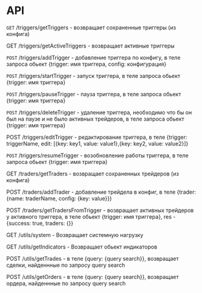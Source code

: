 # API

`GET` /triggers/getTriggers - возвращает сохраненные триггеры (из конфига)

GET /triggers/getActiveTriggers - возвращает активные триггеры

`POST` /triggers/addTrigger - добавление триггера по конфигу, в теле запроса обьект {trigger: имя триггера, config: конфигурация}

`POST` /triggers/startTrigger - запуск триггера, в теле запроса обьект {trigger: имя триггера}

`POST` /triggers/pauseTrigger - пауза триггера, в теле запроса обьект {trigger: имя триггера}

`POST` /triggers/deleteTrigger - удаление триггера, необходимо что бы он был на паузе и не было активных трейдеров,  в теле запроса обьект {trigger: имя триггера}

POST /triggers/editTrigger - редактирование триггера, в теле {trigger: triggerName, edit: \[{key: key1, value: value1},{key: key2, value: value2}]}

`POST` /triggers/resumeTrigger - возобновление работы триггера, в теле запроса обьект {trigger: имя триггера}

GET /traders/getTraders - возвращает сохраненных трейдеров (из конфига)

POST /traders/addTrader - добавление трейдела в конфиг, в теле {trader: {name: traderName, config: {key: value\}}}

POST /traders/getTradersFromTrigger - возвращает активных трейдеров у активного триггера, в теле обьект {trigger: имя триггера}, res - {success: true, traders: {\}}

GET /utils/system - Возвращает системную нагрузку

GET /utils/getIndicators - Возвращает обьект индикаторов

POST /utils/getTrades - в теле {query: {query search\}}, возвращает сделки, найденнные по запросу query search

POST /utils/getOrders - в теле {query: {query search\}}, возвращает ордера, найденнные по запросу query search
